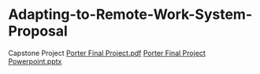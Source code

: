 # Adapting-to-Remote-Work-System-Proposal
Capstone Project
[Porter Final Project.pdf](https://github.com/Mtporter97/Adapting-to-Remote-Work-System-Proposal/files/10396796/Porter.Final.Project.pdf)
[Porter Final Project Powerpoint.pptx](https://github.com/Mtporter97/Adapting-to-Remote-Work-System-Proposal/files/10396797/Porter.Final.Project.Powerpoint.pptx)
